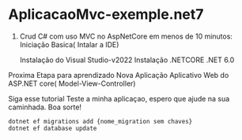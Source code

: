 # AplicacaoMvc-exemple.net7
1) Crud C# com uso MVC no AspNetCore em menos de 10 minutos:
Iniciação Basica( Intalar a IDE)

    Instalação do Visual Studio-v2022
    Instalação .NETCORE .NET 6.0

Proxima Etapa para aprendizado
Nova Aplicação Aplicativo Web do ASP.NET core( Model-View-Controller)

Siga esse tutorial
Teste a minha aplicaçao, espero que ajude na sua caminhada. Boa sorte!

    dotnet ef migrations add {nome_migration sem chaves}
    dotnet ef database update
    
